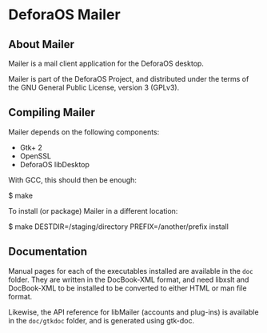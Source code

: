 DeforaOS Mailer
===============

About Mailer
------------

Mailer is a mail client application for the DeforaOS desktop.

Mailer is part of the DeforaOS Project, and distributed under the terms of the
GNU General Public License, version 3 (GPLv3).


Compiling Mailer
----------------

Mailer depends on the following components:

 * Gtk+ 2
 * OpenSSL
 * DeforaOS libDesktop

With GCC, this should then be enough:

 $ make

To install (or package) Mailer in a different location:

 $ make DESTDIR=/staging/directory PREFIX=/another/prefix install


Documentation
-------------

Manual pages for each of the executables installed are available in the `doc`
folder. They are written in the DocBook-XML format, and need libxslt and
DocBook-XML to be installed to be converted to either HTML or man file format.

Likewise, the API reference for libMailer (accounts and plug-ins) is available
in the `doc/gtkdoc` folder, and is generated using gtk-doc.
